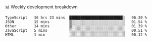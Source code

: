 📊 Weekly development breakdown
<!--START_SECTION:waka-->
```text
TypeScript   16 hrs 23 mins  ████████████████████████░   96.30 % 
JSON         15 mins         ▒░░░░░░░░░░░░░░░░░░░░░░░░   01.54 % 
Other        14 mins         ▒░░░░░░░░░░░░░░░░░░░░░░░░   01.39 % 
JavaScript   5 mins          ░░░░░░░░░░░░░░░░░░░░░░░░░   00.51 % 
HTML         1 min           ░░░░░░░░░░░░░░░░░░░░░░░░░   00.12 % 
```
<!--END_SECTION:waka-->
